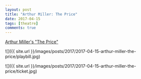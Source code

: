 ```yaml
---
layout: post
title: "Arthur Miller: The Price"
date: 2017-04-15
tags: [theatre]
comments: true
---
```

[Arthur Miller's "The Price"](http://www.roundabouttheatre.org/shows-events/arthur-millers-the-price.aspx)

![]({{ site.url }}/images/posts/2017/2017-04-15-arthur-miller-the-price/playbill.jpg)

![]({{ site.url }}/images/posts/2017/2017-04-15-arthur-miller-the-price/ticket.jpg)


